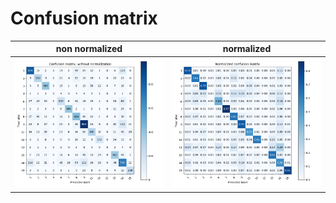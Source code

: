 # Confusion matrix

| non normalized | normalized |
|:------:|:------:|
| <img src="test.png"> | <img src="test_nor.png"> |
